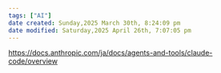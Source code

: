 ```yaml
---
tags: ["AI"]
date created: Sunday,2025 March 30th, 8:24:09 pm
date modified: Saturday,2025 April 26th, 7:07:05 pm
---
```


https://docs.anthropic.com/ja/docs/agents-and-tools/claude-code/overview
